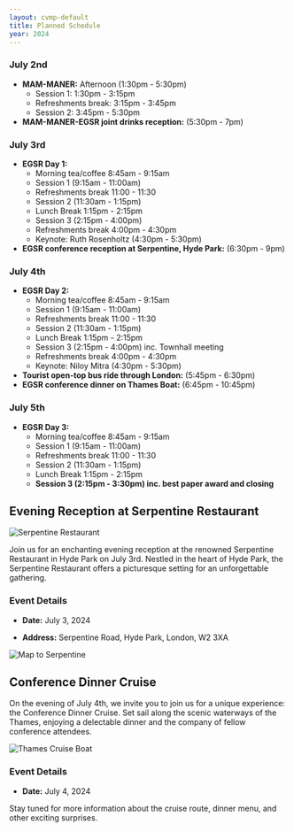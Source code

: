 ```yaml
---
layout: cvmp-default
title: Planned Schedule
year: 2024
---
```


### July 2nd
- **MAM-MANER:** Afternoon (1:30pm - 5:30pm)
  * Session 1: 1:30pm - 3:15pm
  * Refreshments break: 3:15pm - 3:45pm
  * Session 2: 3:45pm - 5:30pm
- **MAM-MANER-EGSR joint drinks reception:** (5:30pm - 7pm)

### July 3rd
- **EGSR Day 1:** 
  * Morning tea/coffee 8:45am - 9:15am
  * Session 1 (9:15am - 11:00am)
  * Refreshments break 11:00 - 11:30
  * Session 2 (11:30am - 1:15pm)
  * Lunch Break 1:15pm - 2:15pm
  * Session 3 (2:15pm - 4:00pm)
  * Refreshments break 4:00pm - 4:30pm
  * Keynote: Ruth Rosenholtz (4:30pm - 5:30pm)
- **EGSR conference reception at Serpentine, Hyde Park:** (6:30pm - 9pm)

### July 4th
- **EGSR Day 2:** 
  * Morning tea/coffee 8:45am - 9:15am
  * Session 1 (9:15am - 11:00am)
  * Refreshments break 11:00 - 11:30
  * Session 2 (11:30am - 1:15pm)
  * Lunch Break 1:15pm - 2:15pm
  * Session 3 (2:15pm - 4:00pm) inc. Townhall meeting
  * Refreshments break 4:00pm - 4:30pm
  * Keynote: Niloy Mitra (4:30pm - 5:30pm)
- **Tourist open-top bus ride through London:** (5:45pm - 6:30pm)
- **EGSR conference dinner on Thames Boat:** (6:45pm - 10:45pm)

### July 5th 
- **EGSR Day 3:** 
  * Morning tea/coffee 8:45am - 9:15am
  * Session 1 (9:15am - 11:00am)
  * Refreshments break 11:00 - 11:30
  * Session 2 (11:30am - 1:15pm)
  * Lunch Break 1:15pm - 2:15pm
  * **Session 3 (2:15pm - 3:30pm) inc. best paper award and closing**

<style>
  /* Add CSS styles to control image width */
  .event-image {
    max-width: 100%;
    height: auto;
  }
</style>

## Evening Reception at Serpentine Restaurant

<img class="event-image" src="{{site.url}}/img/social/hydepark.jpg" alt="Serpentine Restaurant">
<!--![Serpentine Restaurant](/img/social/hydepark.jpg)-->

Join us for an enchanting evening reception at the renowned Serpentine Restaurant in Hyde Park on July 3rd. Nestled in the heart of Hyde Park, the Serpentine Restaurant offers a picturesque setting for an unforgettable gathering.

### Event Details
- **Date:** July 3, 2024
<!--- **Time:** [Insert Time]-->
- **Address:** Serpentine Road, Hyde Park, London, W2 3XA

<img class="event-image" src="{{site.url}}/img/social/serpentinemap2.jpg" alt="Map to Serpentine">
<!--![Map](/img/social/serpentinemap.png)-->

## Conference Dinner Cruise

On the evening of July 4th, we invite you to join us for a unique experience: the Conference Dinner Cruise. Set sail along the scenic waterways of the Thames, enjoying a delectable dinner and the company of fellow conference attendees.

<img class="event-image" src="{{site.url}}/img/social/MilleniumDiamond.jpg" alt="Thames Cruise Boat">

### Event Details
- **Date:** July 4, 2024
<!--- **Time:** [Insert Time]-->
<!--- **Location:** [Insert Cruise Location]-->

Stay tuned for more information about the cruise route, dinner menu, and other exciting surprises.
